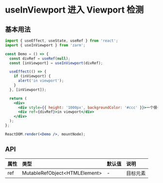 # useInViewport 进入 Viewport 检测

## 基本用法

```jsx
import { useEffect, useState, useRef } from 'react';
import { useInViewport } from 'zarm';

const Demo = () => {
  const divRef = useRef(null);
  const [inViewport] = useInViewport(divRef);

  useEffect(() => {
    if (inViewport) {
      alert('in viewport');
    }
  }, [inViewport]);

  return (
    <div>
      <div style={{ height: '1000px', backgroundColor: '#ccc' }}>一个很长的内容</div>
      <div ref={divRef}>in viewport</div>
    </div>
  );
};

ReactDOM.render(<Demo />, mountNode);
```

## API

| 属性 | 类型                            | 默认值 | 说明     |
| :--- | :------------------------------ | :----- | :------- |
| ref  | MutableRefObject\<HTMLElement\> | -      | 目标元素 |

